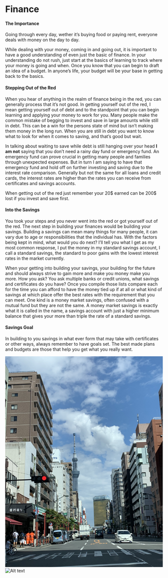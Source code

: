# Finance

#### The Importance

Going through every day, wether it’s buying food or paying rent, everyone deals with money on the day to day. 


While dealing with your money, coming in and going out, it is important to have a good understanding of even just the basic of finance. In your understanding do not rush, just start at the basics of learning to track where your money is going and when. Once you know that you can begin to draft an idea of a budget. In anyone’s life, your budget will be your base in getting back to the basics.


#### Stepping Out of the Red

When you hear of anything in the realm of finance being in the red, you can generally process that it’s not good. In getting yourself out of the red, I mean getting yourself out of debt and to the standpoint that you can begin learning and applying your money to work for you. Many people make the common mistake of begging to invest and save in large amounts while still in debt. This can be a win for the persons state of mind but isn’t making them money in the long run. When you are still in debt you want to know what to look for when it comes to saving, and that’s good but wait. 

In talking about waiting to save while debt is still hanging over your head **I am not** saying that you don’t need a rainy day fund or emergency fund. An emergency fund can prove crucial in getting many people and families through unexpected expenses. But in turn I am saying to have that emergency fund and hold off on further investing and saving due to the interest rate comparison. Generally but not the same for all loans and credit cards, the interest rates are higher than the rates you can receive from certificates and savings accounts.

When getting out of the red just remember your 20$ earned can be 200$ lost if you invest and save first.


#### Into the Savings 

You took your steps and you never went into the red or got yourself out of the red. The next step in building your finances would be building your savings. Building a savings can mean many things for many people, it can vary due to age or responsibilities that the individual has. With the factors being kept in mind, what would you do next? I’ll tell you what I get as my most common response, I put the money in my standard savings account, I call a standard savings, the standard to poor gains with the lowest interest rates in the market currently. 

When your getting into building your savings, your building for the future and should always strive to gain more and make you money make you more. How you ask? You ask multiple banks or credit unions, what savings and certificates do you have? Once you compile those lists compare each for the time you can afford to have the money tied up if at all or what kind of savings at which place offer the best rates with the requirement that you can meet. One kind is a money market savings, often confused with a mutual fund but they are not the same. A money market savings is exactly what it is called in the name, a savings account with just a higher minimum balance that gives your more than triple the rate of a standard savings.

#### Savings Goal

In building to you savings in what ever form that may take with certificates or other ways, always remember to have goals set. The best made plans and budgets are those that help you get what you really want.


![Alt text](43C27272-9BDC-4899-8511-25A9330812FD.jpeg) ![Alt text](57B06F78-BBFB-483B-B534-BDE5D743AAAA.jpeg)
